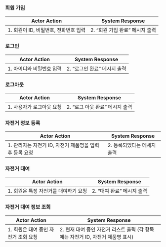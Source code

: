 ### 회원 가입
| Actor Action                 | System Response     |
| ---------------------------- | ------------------- |
|1. 회원이 ID, 비밀번호, 전화번호 입력|2. “회원 가입 완료” 메시지 출력|

### 로그인
| Actor Action                 | System Response     |
| ---------------------------- | ------------------- |
|1. 아이디와 비밀번호 입력|2. “로그인 완료” 메시지 출력|

### 로그아웃
| Actor Action                 | System Response     |
| ---------------------------- | ------------------- |
|1. 사용자가 로그아웃 요청|2. “로그 아웃 완료” 메시지 출력|

### 자전거 정보 등록
| Actor Action                 | System Response     |
| ---------------------------- | ------------------- |
|1. 관리자는 자전거 ID, 자전거 제품명을 입력 후 등록 요청|2. 등록되었다는 메세지 출력|

### 자전거 대여
| Actor Action                 | System Response     |
| ---------------------------- | ------------------- |
|1. 회원은 특정 자전거를 대여하기 요청|2. “대여 완료” 메시지 출력|

### 자전거 대여 정보 조회
| Actor Action                 | System Response     |
| ---------------------------- | ------------------- |
|1. 회원은 대여 중인 자전거 조회 요청|2. 현재 대여 중인 자전거 리스트 출력 (각 항목에는 자전거 ID, 자전거 제품명 표시)|